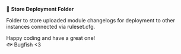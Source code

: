 📁 **Store Deployment Folder**

Folder to store uploaded module changelogs for deployment to other instances connected via ruleset.cfg.

Happy coding and have a great one!  
🐟 Bugfish <3